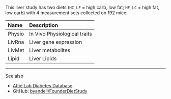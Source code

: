 This liver study has two diets (`HC_LF` = high carb, low fat; `HF_LC` =
high fat, low carb) with 4 measurement sets collected on 192 mice:

<table>
<thead>
<tr class="header">
<th style="text-align: left;">Name</th>
<th style="text-align: left;">Description</th>
</tr>
</thead>
<tbody>
<tr class="odd">
<td style="text-align: left;">Physio</td>
<td style="text-align: left;">In Vivo Physiological traits</td>
</tr>
<tr class="even">
<td style="text-align: left;">LivRna</td>
<td style="text-align: left;">Liver gene expression</td>
</tr>
<tr class="odd">
<td style="text-align: left;">LivMet</td>
<td style="text-align: left;">Liver metabolites</td>
</tr>
<tr class="even">
<td style="text-align: left;">Lipid</td>
<td style="text-align: left;">Liver Lipids</td>
</tr>
</tbody>
</table>

<hr>

See also

-   [Attie Lab Diabetes Database](http://diabetes.wisc.edu/)
-   GitHub:
    [byandell/FounderDietStudy](https://github.com/byandell/FounderDietStudy)
